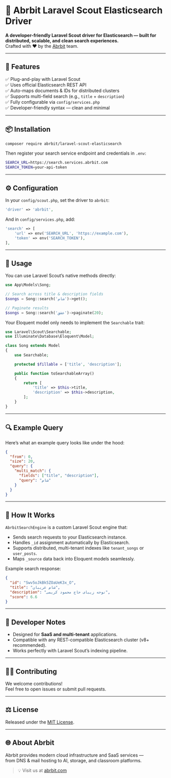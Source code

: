 # 🧠 Abrbit Laravel Scout Elasticsearch Driver

**A developer-friendly Laravel Scout driver for Elasticsearch — built for distributed, scalable, and clean search experiences.**  
Crafted with ❤️ by the [Abrbit](https://abrbit.com) team.

---

## 🚀 Features

✅ Plug-and-play with Laravel Scout  
✅ Uses official Elasticsearch REST API  
✅ Auto-maps documents & IDs for distributed clusters  
✅ Supports multi-field search (e.g., `title` + `description`)  
✅ Fully configurable via `config/services.php`  
✅ Developer-friendly syntax — clean and minimal

---

## 📦 Installation

```bash
composer require abrbit/laravel-scout-elasticsearch
```

Then register your search service endpoint and credentials in `.env`:

```bash
SEARCH_URL=https://search.services.abrbit.com
SEARCH_TOKEN=your-api-token
```

---

## ⚙️ Configuration

In your `config/scout.php`, set the driver to `abrbit`:

```php
'driver' => 'abrbit',
```

And in `config/services.php`, add:

```php
'search' => [
    'url' => env('SEARCH_URL', 'https://example.com'),
    'token' => env('SEARCH_TOKEN'),
],
```

---

## 🧩 Usage

You can use Laravel Scout’s native methods directly:

```php
use App\Models\Song;

// Search across title & description fields
$songs = Song::search('شام')->get();

// Paginate results
$songs = Song::search('عشق')->paginate(20);
```

Your Eloquent model only needs to implement the `Searchable` trait:

```php
use Laravel\Scout\Searchable;
use Illuminate\Database\Eloquent\Model;

class Song extends Model
{
    use Searchable;

    protected $fillable = ['title', 'description'];

    public function toSearchableArray()
    {
        return [
            'title' => $this->title,
            'description' => $this->description,
        ];
    }
}
```

---

## 🔍 Example Query

Here’s what an example query looks like under the hood:

```json
{
  "from": 0,
  "size": 20,
  "query": {
    "multi_match": {
      "fields": ["title", "description"],
      "query": "شام"
    }
  }
}
```

---

## 🧠 How It Works

`AbrbitSearchEngine` is a custom Laravel Scout engine that:

- Sends search requests to your Elasticsearch instance.
- Handles `_id` assignment automatically by Elasticsearch.
- Supports distributed, multi-tenant indexes like `tenant_songs` or `user_posts`.
- Maps `_source` data back into Eloquent models seamlessly.

Example search response:

```json
{
  "id": "Swv5oJkBk5ZOaUeK3x_O",
  "title": "شام غریبان",
  "description": "نوحه زیبای حاج محمود کریمی",
  "score": 6.6
}
```

---

## 🧰 Developer Notes

- Designed for **SaaS and multi-tenant** applications.  
- Compatible with any REST-compatible Elasticsearch cluster (v8+ recommended).  
- Works perfectly with Laravel Scout’s indexing pipeline.

---

## 🧑‍💻 Contributing

We welcome contributions!  
Feel free to open issues or submit pull requests.

---

## ⚖️ License

Released under the [MIT License](LICENSE).

---

## 🌐 About Abrbit

Abrbit provides modern cloud infrastructure and SaaS services —  
from DNS & mail hosting to AI, storage, and classroom platforms.

> 💡 Visit us at [abrbit.com](https://abrbit.com)